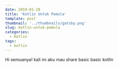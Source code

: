 ```yaml
---
date: 2019-01-28
title: 'Kotlin Untuk Pemula'
template: post
thumbnail: '../thumbnails/gatsby.png'
slug: kotlin-untuk-pemula
categories:
  - Kotlin
tags:
  - kotlin
---
```


Hi semuanya! kali ini aku mau share basic basic kotlin